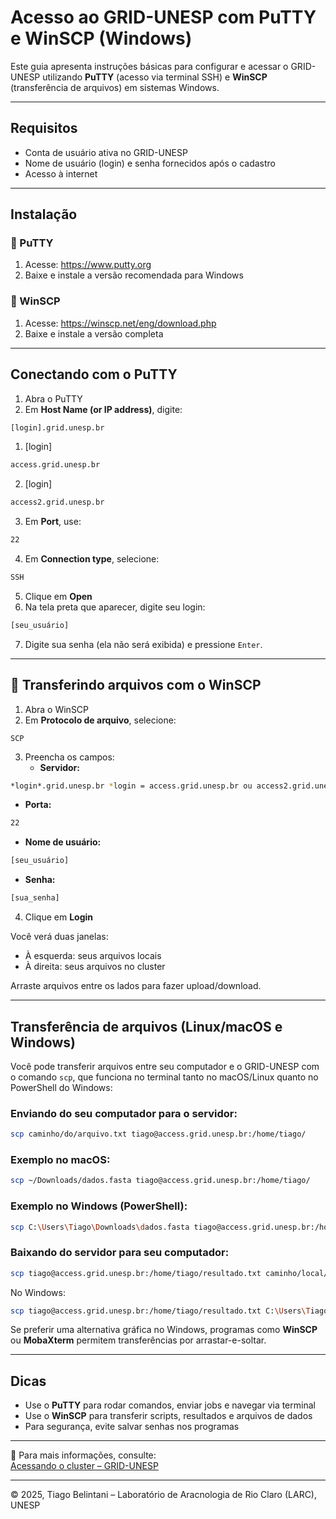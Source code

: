 
#  Acesso ao GRID-UNESP com PuTTY e WinSCP (Windows)

Este guia apresenta instruções básicas para configurar e acessar o GRID-UNESP utilizando **PuTTY** (acesso via terminal SSH) e **WinSCP** (transferência de arquivos) em sistemas Windows.

---

##  Requisitos

- Conta de usuário ativa no GRID-UNESP  
- Nome de usuário (login) e senha fornecidos após o cadastro  
- Acesso à internet

---

##  Instalação

### 🔹 PuTTY
1. Acesse: https://www.putty.org  
2. Baixe e instale a versão recomendada para Windows

### 🔹 WinSCP
1. Acesse: https://winscp.net/eng/download.php  
2. Baixe e instale a versão completa

---

##  Conectando com o PuTTY

1. Abra o PuTTY  
2. Em **Host Name (or IP address)**, digite:

```bash
[login].grid.unesp.br
```
1. [login]
```bash
access.grid.unesp.br
```
2. [login]
```bash
access2.grid.unesp.br
```

3. Em **Port**, use:

```bash
22
```

4. Em **Connection type**, selecione:

```bash
SSH
```

5. Clique em **Open**  
6. Na tela preta que aparecer, digite seu login:

```bash
[seu_usuário]
```

7. Digite sua senha (ela não será exibida) e pressione `Enter`.

---

## 🔄 Transferindo arquivos com o WinSCP

1. Abra o WinSCP  
2. Em **Protocolo de arquivo**, selecione:

```plaintext
SCP
```

3. Preencha os campos:
   - **Servidor:**
```bash
*login*.grid.unesp.br *login = access.grid.unesp.br ou access2.grid.unesp.br
```

   - **Porta:**
```bash
22
```

   - **Nome de usuário:**
```bash
[seu_usuário]
```

   - **Senha:**
```bash
[sua_senha]
```

4. Clique em **Login**

Você verá duas janelas:
- À esquerda: seus arquivos locais  
- À direita: seus arquivos no cluster  

Arraste arquivos entre os lados para fazer upload/download.

---

## Transferência de arquivos (Linux/macOS e Windows)

Você pode transferir arquivos entre seu computador e o GRID-UNESP com o comando `scp`, que funciona no terminal tanto no macOS/Linux quanto no PowerShell do Windows:

### Enviando do seu computador para o servidor:

```bash
scp caminho/do/arquivo.txt tiago@access.grid.unesp.br:/home/tiago/
```

### Exemplo no macOS:

```bash
scp ~/Downloads/dados.fasta tiago@access.grid.unesp.br:/home/tiago/
```

### Exemplo no Windows (PowerShell):

```bash
scp C:\Users\Tiago\Downloads\dados.fasta tiago@access.grid.unesp.br:/home/tiago/
```

### Baixando do servidor para seu computador:

```bash
scp tiago@access.grid.unesp.br:/home/tiago/resultado.txt caminho/local/
```

No Windows:

```bash
scp tiago@access.grid.unesp.br:/home/tiago/resultado.txt C:\Users\Tiago\Documents\
```

Se preferir uma alternativa gráfica no Windows, programas como **WinSCP** ou **MobaXterm** permitem transferências por arrastar-e-soltar.

---


##  Dicas

- Use o **PuTTY** para rodar comandos, enviar jobs e navegar via terminal  
- Use o **WinSCP** para transferir scripts, resultados e arquivos de dados  
- Para segurança, evite salvar senhas nos programas  

---

📖 Para mais informações, consulte:  
 [Acessando o cluster – GRID-UNESP](https://www.ncc.unesp.br/gridunesp/docs/v2/manual/01_acessando_o_cluster.html)

---

© 2025, Tiago Belintani – Laboratório de Aracnologia de Rio Claro (LARC), UNESP

